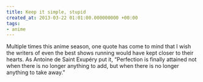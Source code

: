 ```yaml
---
title: Keep it simple, stupid
created_at: 2013-03-22 01:01:00.000000000 +00:00
tags:
- anime
---
```


Multiple times this anime season, one quote has come to mind that I wish
the writers of even the best shows running would have kept closer to
their hearts. As Antoine de Saint Exupéry put it, “Perfection is finally
attained not when there is no longer anything to add, but when there is
no longer anything to take away.”
